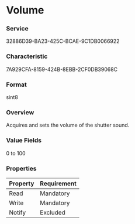 # Volume

### Service

32886D39-BA23-425C-BCAE-9C1DB0066922

### Characteristic

7A929CFA-8159-424B-8EBB-2CF0DB39068C

### Format

sint8

### Overview

Acquires and sets the volume of the shutter sound.

### Value Fields

0 to 100

### Properties

| Property | Requirement |
|:--|:--|
| Read | Mandatory |
| Write | Mandatory |
| Notify | Excluded |
